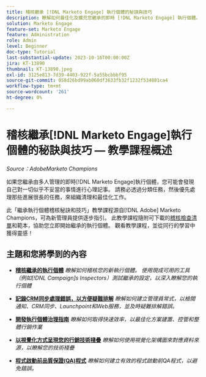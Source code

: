 ```yaml
---
title: 稽核繼承 [!DNL Marketo Engage] 執行個體的秘訣與技巧
description: 瞭解如何最佳化及擴充您繼承的即時 [!DNL Marketo Engage] 執行個體。
solution: Marketo Engage
feature-set: Marketo Engage
feature: Administration
role: Admin
level: Beginner
doc-type: Tutorial
last-substantial-update: 2023-10-16T00:00:00Z
jira: KT-13890
thumbnail: KT-13890.jpeg
exl-id: 3125e813-7d39-4403-922f-5a55bcbbbf95
source-git-commit: 058d26bd99ab060df3633fb32f1232f534881ca4
workflow-type: tm+mt
source-wordcount: '261'
ht-degree: 0%

---
```


# 稽核繼承[!DNL Marketo Engage]執行個體的秘訣與技巧 — 教學課程概述

*Source：AdobeMarketo Champions*

如果您繼承由多人管理的即時[!DNL Marketo Engage]執行個體，您可能會發現自己對一切似乎不妥當的事情進行心理記事。 請務必透過分類任務，然後優先處理那些進展很長的任務，來組織清理和最佳化工作。

此「繼承執行個體稽核秘訣和技巧」教學課程源自[!DNL Adobe] Marketo Champions，可為新管理員提供逐步指引。 此教學課程隨附可下載的[稽核檢查清單](https://experienceleague.adobe.com/docs/marketo/using/getting-started-with-marketo/inheriting-a-marketo-engage-instance/where-to-start.html)和範本，協助您立即開始繼承的執行個體。 觀看教學課程，並從同行的學習中獲得靈感！

## 主題和您將學到的內容

* **[稽核繼承的執行個體](/help/marketo-tutorial-inherited-instance/audit-an-inherted-instance.md)**
  *瞭解如何稽核您的新執行個體。 使用現成可用的工具（例如[!DNL Campaign]s Inspectors）測試繼承的設定，以深入瞭解您的執行個體*

* **[記錄CRM同步處理錯誤，以方便疑難排解](/help/marketo-tutorial-inherited-instance/log-crm-sync-errors-for-easy-troubleshooting.md)**
  *瞭解如何建立管理員常式，以檢閱通知、CRM同步、Launchpoint和Web服務，並及時疑難排解錯誤。*

* **[開發執行個體治理指南](/help/marketo-tutorial-inherited-instance/develop-an-instance-governance-guide.md)**
  *瞭解如何取得快速效率，以最佳化方案建置、控管和整體行銷作業*

* **[以視覺化方式呈現您的行銷技術棧疊](/help/marketo-tutorial-inherited-instance/create-a-visual-data-flow-diagram.md)**
  *瞭解如何使用視覺化架構圖來對應資料來源，以瞭解您的技術棧疊*

* **[程式啟動前品質保證(QA)程式](/help/marketo-tutorial-inherited-instance/essential-program-pre-launch-qa.md)**
  *瞭解如何建立有效的程式啟動前QA程式，以避免錯誤。*
